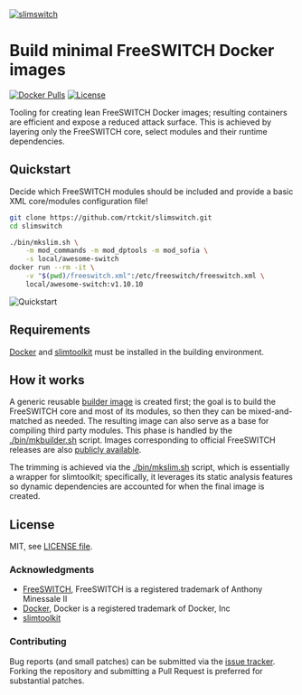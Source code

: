 <a href="#build-minimal-freeswitch-docker-images">
    <img loading="lazy" src="https://raw.github.com/rtckit/media/master/slimswitch/readme-splash.png" alt="slimswitch" class="width-full">
</a>

# Build minimal FreeSWITCH Docker images

[![Docker Pulls](https://img.shields.io/docker/pulls/rtckit/slimswitch-builder.svg)](https://hub.docker.com/r/rtckit/slimswitch-builder)
[![License](https://img.shields.io/badge/license-MIT-blue)](LICENSE)

Tooling for creating lean FreeSWITCH Docker images; resulting containers are efficient and expose a reduced attack surface. This is achieved by layering only the FreeSWITCH core, select modules and their runtime dependencies.

## Quickstart

Decide which FreeSWITCH modules should be included and provide a basic XML core/modules configuration file!

```sh
git clone https://github.com/rtckit/slimswitch.git
cd slimswitch

./bin/mkslim.sh \
    -m mod_commands -m mod_dptools -m mod_sofia \
    -s local/awesome-switch
docker run --rm -it \
    -v "$(pwd)/freeswitch.xml":/etc/freeswitch/freeswitch.xml \
    local/awesome-switch:v1.10.10
```

![Quickstart](https://raw.github.com/rtckit/media/master/slimswitch/demo.gif)

## Requirements

[Docker](https://docs.docker.com/get-docker/) and [slimtoolkit](https://slimtoolkit.org/) must be installed in the building environment.

## How it works

A generic reusable [builder image](etc/Dockerfile) is created first; the goal is to build the FreeSWITCH core and most of its modules, so then they can be mixed-and-matched as needed. The resulting image can also serve as a base for compiling third party modules. This phase is handled by the [./bin/mkbuilder.sh](./bin/mkbuilder.sh) script. Images corresponding to official FreeSWITCH releases are also [publicly available](https://hub.docker.com/r/rtckit/slimswitch-builder).

The trimming is achieved via the [./bin/mkslim.sh](./bin/mkslim.sh) script, which is essentially a wrapper for slimtoolkit; specifically, it leverages its static analysis features so dynamic dependencies are accounted for when the final image is created.

## License

MIT, see [LICENSE file](LICENSE).

### Acknowledgments

* [FreeSWITCH](https://github.com/signalwire/freeswitch), FreeSWITCH is a registered trademark of Anthony Minessale II
* [Docker](https://docker.com), Docker is a registered trademark of Docker, Inc
* [slimtoolkit](https://github.com/slimtoolkit/slim)

### Contributing

Bug reports (and small patches) can be submitted via the [issue tracker](https://github.com/rtckit/slimswitch/issues). Forking the repository and submitting a Pull Request is preferred for substantial patches.
